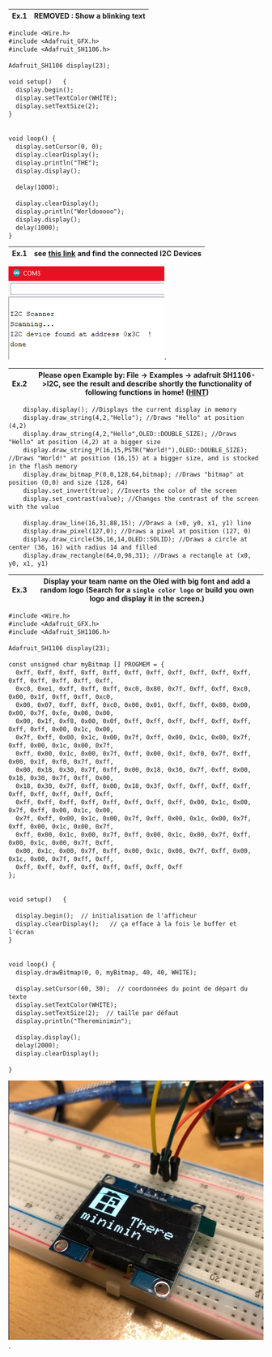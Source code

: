 |Ex.1| REMOVED : Show a blinking text
---|---
```Arduino
#include <Wire.h>
#include <Adafruit_GFX.h>
#include <Adafruit_SH1106.h>

Adafruit_SH1106 display(23); 

void setup()   {
  display.begin();
  display.setTextColor(WHITE);
  display.setTextSize(2);
}


void loop() {
  display.setCursor(0, 0);
  display.clearDisplay();
  display.println("THE");
  display.display();

  delay(1000);

  display.clearDisplay();
  display.println("Worldooooo");
  display.display();
  delay(1000);
}
```

|Ex.1| see [this link](https://playground.arduino.cc/Main/I2cScanner/) and find the connected I2C Devices
---|---
![schematic](i2c_scanner.png?raw=true).

|Ex.2| Please open Example by: File -> Examples -> adafruit SH1106->I2C, see the result and describe shortly the functionality of following functions in home! ([HINT](https://github.com/durydevelop/arduino-lib-oled/blob/master/src/oled.h))
---|---

```Arduino
    display.display(); //Displays the current display in memory
    display.draw_string(4,2,"Hello"); //Draws "Hello" at position (4,2)
    display.draw_string(4,2,"Hello",OLED::DOUBLE_SIZE); //Draws "Hello" at position (4,2) at a bigger size
    display.draw_string_P(16,15,PSTR("World!"),OLED::DOUBLE_SIZE); //Draws "World!" at position (16,15) at a bigger size, and is stocked in the flash memory
    display.draw_bitmap_P(0,0,128,64,bitmap); //Draws "bitmap" at position (0,0) and size (128, 64)
    display.set_invert(true); //Inverts the color of the screen
    display.set_contrast(value); //Changes the contrast of the screen with the value

    display.draw_line(16,31,88,15); //Draws a (x0, y0, x1, y1) line
    display.draw_pixel(127,0); //Draws a pixel at position (127, 0)
    display.draw_circle(36,16,14,OLED::SOLID); //Draws a circle at center (36, 16) with radius 14 and filled
    display.draw_rectangle(64,0,98,31); //Draws a rectangle at (x0, y0, x1, y1)
```

|Ex.3| Display your team name on the Oled with big font and add a random logo (Search for a `single color logo` or build you own logo and display it in the screen.)
---|---
```Arduino
#include <Wire.h>
#include <Adafruit_GFX.h>
#include <Adafruit_SH1106.h>

Adafruit_SH1106 display(23); 

const unsigned char myBitmap [] PROGMEM = {
  0xff, 0xff, 0xff, 0xff, 0xff, 0xff, 0xff, 0xff, 0xff, 0xff, 0xff, 0xff, 0xff, 0xff, 0xff, 0xff, 
  0xc0, 0xe1, 0xff, 0xff, 0xff, 0xc0, 0x80, 0x7f, 0xff, 0xff, 0xc0, 0x00, 0x1f, 0xff, 0xff, 0xc0, 
  0x00, 0x07, 0xff, 0xff, 0xc0, 0x00, 0x01, 0xff, 0xff, 0x80, 0x00, 0x00, 0x7f, 0xfe, 0x00, 0x00, 
  0x00, 0x1f, 0xf8, 0x00, 0x0f, 0xff, 0xff, 0xff, 0xff, 0xff, 0xff, 0xff, 0xff, 0x00, 0x1c, 0x00, 
  0x7f, 0xff, 0x00, 0x1c, 0x00, 0x7f, 0xff, 0x00, 0x1c, 0x00, 0x7f, 0xff, 0x00, 0x1c, 0x00, 0x7f, 
  0xff, 0x00, 0x1c, 0x00, 0x7f, 0xff, 0x00, 0x1f, 0xf0, 0x7f, 0xff, 0x00, 0x1f, 0xf0, 0x7f, 0xff, 
  0x00, 0x18, 0x30, 0x7f, 0xff, 0x00, 0x18, 0x30, 0x7f, 0xff, 0x00, 0x18, 0x30, 0x7f, 0xff, 0x00, 
  0x18, 0x30, 0x7f, 0xff, 0x00, 0x18, 0x3f, 0xff, 0xff, 0xff, 0xff, 0xff, 0xff, 0xff, 0xff, 0xff, 
  0xff, 0xff, 0xff, 0xff, 0xff, 0xff, 0xff, 0xff, 0x00, 0x1c, 0x00, 0x7f, 0xff, 0x00, 0x1c, 0x00, 
  0x7f, 0xff, 0x00, 0x1c, 0x00, 0x7f, 0xff, 0x00, 0x1c, 0x00, 0x7f, 0xff, 0x00, 0x1c, 0x00, 0x7f, 
  0xff, 0x00, 0x1c, 0x00, 0x7f, 0xff, 0x00, 0x1c, 0x00, 0x7f, 0xff, 0x00, 0x1c, 0x00, 0x7f, 0xff, 
  0x00, 0x1c, 0x00, 0x7f, 0xff, 0x00, 0x1c, 0x00, 0x7f, 0xff, 0x00, 0x1c, 0x00, 0x7f, 0xff, 0xff, 
  0xff, 0xff, 0xff, 0xff, 0xff, 0xff, 0xff, 0xff
};


void setup()   {

  display.begin();  // initialisation de l'afficheur
  display.clearDisplay();   // ça efface à la fois le buffer et l'écran
}


void loop() {
  display.drawBitmap(0, 0, myBitmap, 40, 40, WHITE);

  display.setCursor(60, 30);  // coordonnées du point de départ du texte
  display.setTextColor(WHITE);
  display.setTextSize(2);  // taille par défaut
  display.println("Thereminimin");

  display.display();
  delay(2000);
  display.clearDisplay();

}
```

![schematic](thereminimin_sample.png?raw=true).